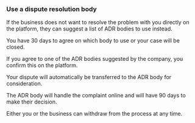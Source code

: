 ###  Use a dispute resolution body

If the business does not want to resolve the problem with you directly on the
platform, they can suggest a list of ADR bodies to use instead.

You have 30 days to agree on which body to use or your case will be closed.

If you agree to one of the ADR bodies suggested by the company, you confirm
this on the platform.

Your dispute will automatically be transferred to the ADR body for
consideration.

The ADR body will handle the complaint online and will have 90 days to make
their decision.

Either you or the business can withdraw from the process at any time.
